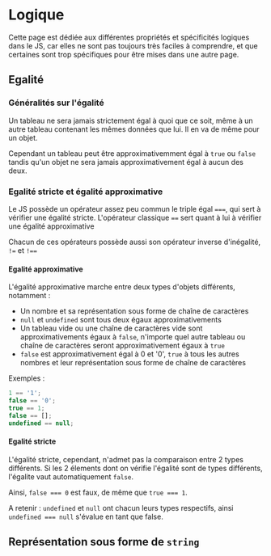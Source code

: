 # Logique

Cette page est dédiée aux différentes propriétés et spécificités logiques dans le JS, car elles ne sont pas toujours très faciles à comprendre, et que certaines sont trop spécifiques pour être mises dans une autre page.

## Egalité

### Généralités sur l'égalité

Un tableau ne sera jamais strictement égal à quoi que ce soit, même à un autre tableau contenant les mêmes données que lui. Il en va de même pour un objet.

Cependant un tableau peut être approximativemment égal à `true` ou `false` tandis qu'un objet ne sera jamais approximativement égal à aucun des deux.

### Egalité stricte et égalité approximative

Le JS possède un opérateur assez peu commun le triple égal `===`, qui sert à vérifier une égalité stricte. L'opérateur classique `==` sert quant à lui à vérifier une égalité approximative

Chacun de ces opérateurs possède aussi son opérateur inverse d'inégalité, `!=` et `!==`

#### Egalité approximative

L'égalité approximative marche entre deux types d'objets différents, notamment :
  
- Un nombre et sa représentation sous forme de chaîne de caractères
- `null` et `undefined` sont tous deux égaux approximativements
- Un tableau vide ou une chaîne de caractères vide sont approximativements égaux à `false`, n'importe quel autre tableau ou chaîne de caractères seront approximativement égaux à `true`
- `false` est approximativement égal à 0 et '0', `true` à tous les autres nombres et leur représentation sous forme de chaîne de caractères

Exemples :

```js
1 == '1';
false == '0';
true == 1;
false == [];
undefined == null;
```

#### Egalité stricte

L'égalité stricte, cependant, n'admet pas la comparaison entre 2 types différents. Si les 2 élements dont on vérifie l'égalité sont de types différents, l'égalite vaut automatiquement `false`.

Ainsi, `false === 0` est faux, de même que `true === 1`.

A retenir : `undefined` et `null` ont chacun leurs types respectifs, ainsi `undefined === null` s'évalue en tant que false.

## Représentation sous forme de `string`
